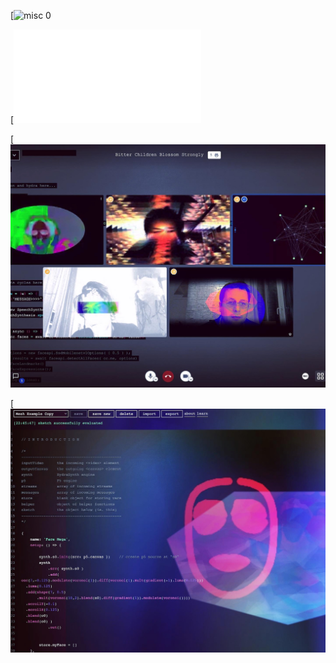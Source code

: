 
[![misc 0](.DS_Store)
			

[![misc 1](README.md)
			

[![misc 2](misc1.jpeg)
			

[![misc 3](misc2.jpeg)
			
